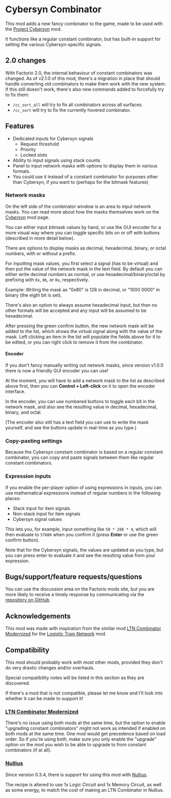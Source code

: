 # Cybersyn Combinator

This mod adds a new fancy combinator to the game, made to be used with the [Project Cybersyn][cybersyn] mod.

It functions like a regular constant combinator, but has built-in support for setting the various Cybersyn-specific signals.

## 2.0 changes

With Factorio 2.0, the internal behaviour of constant combinators was changed.
As of v2.1.0 of this mod, there's a migration in place that should handle converting old combinators to make them work
with the new system. If this still doesn't work, there's also new commands added to forcefully try to fix them:
 - `/cc_sort_all` will try to fix all combinators across all surfaces.
 - `/cc_sort` will try to fix the currently hovered combinator.

## Features

 - Dedicated inputs for Cybersyn signals
   - Request threshold
   - Priority
   - Locked slots
 - Ability to input signals using stack counts
 - Panel to input network masks with options to display them in various formats.
 - You could use it instead of a constant combinator for purposes other than Cybersyn, if you want to (perhaps for the bitmask features)

### Network masks

On the left side of the combinator window is an area to input network masks.
You can read more about how the masks themselves work on the [Cybersyn][cybersyn] mod page.

You can either input bitmask values by hand, or use the GUI encoder for a more visual way where you can toggle specific bits on or off with buttons (described in more detail below).

There are options to display masks as decimal, hexadecimal, binary, or octal numbers, with or without a prefix.

For inputting mask values, you first select a signal (has to be virtual) and then put the value of the network mask in the text field.
By default you can either write decimal numbers as normal, or use hexadecimal/binary/octal by prefixing with `0x`, `0b`, or `0o`, respectively.

Example: Writing the mask as "0x80" is 128 in decimal, or "1000 0000" in binary (the eigth bit is set).

There's also an option to always assume hexadecimal input, but then no other formats will be accepted and any input will be assumed to be hexadecimal.

After pressing the green confirm button, the new network mask will be added to the list, which shows the virtual signal along with the value of the mask.
Left clicking an item in the list will populate the fields above for it to be edited, or you can right click to remove it from the combinator.

#### Encoder

If you don't fancy manually writing out network masks, since version v1.0.0 there is now a friendly GUI encoder you can use!

At the moment, you will have to add a network mask to the list as described above first, then you can **Control + Left-click** on it to open the encoder interface.

In the encoder, you can use numbered buttons to toggle each bit in the network mask, and also see the resulting value in decimal, hexadecimal, binary, and octal.

(The encoder also still has a text field you can use to write the mask yourself, and see the buttons update in real-time as you type.)

### Copy-pasting settings

Because the Cybersyn constant combinator is based on a regular constant combinator, you can copy and paste signals between them like regular constant combinators.

### Expression inputs

If you enable the per-player option of using expressions in inputs, you can use mathematical expressions instead of regular numbers in the following places:

 - Stack input for item signals
 - Non-stack input for item signals
 - Cybersyn signal values

This lets you, for example, input something like `50 * 288 * 4`, which will then evaluate to `57600` when you confirm it (press **Enter** or use the green confirm button).

Note that for the Cybersyn signals, the values are updated as you type, but you can press enter to evaluate it and see the resulting value from your expression.

## Bugs/support/feature requests/questions

You can use the discussion area on the Factorio mods site, but you are more likely to receive a timely response by communicating via the [repository on GitHub][github].

## Acknowledgements

This mod was made with inspiration from the similar mod [LTN Combinator Modernized][ltnc] for the [Logistic Train Network][ltn] mod.

## Compatibility

This mod should probably work with most other mods, provided they don't do very drastic changes and/or overhauls.

Special compatibility notes will be listed in this section as they are discovered.

If there's a mod that is not compatible, please let me know and I'll look into whether it can be made to support it!

### [LTN Combinator Modernized][ltnc]

There's no issue using both mods at the same time, but the option to enable "upgrading constant combinators" might not work as intended if enabled on both mods at the same time.
One mod would get precedence based on load order.
So if you're using both, make sure you only enable the "upgrade" option on the mod you wish to be able to upgrade to from constant combinators (if at all).

### [Nullius][]

Since version 0.3.4, there is support for using this mod with [Nullius][].

The recipe is altered to use 1x Logic Circuit and 1x Memory Circuit, as well as some energy, to match the cost of making an LTN Combinator in Nullius.

[github]: https://github.com/Sharparam/cybersyn-combinator
[cybersyn]: https://mods.factorio.com/mod/cybersyn
[ltnc]: https://mods.factorio.com/mod/LTN_Combinator_Modernized
[ltn]: https://mods.factorio.com/mod/LogisticTrainNetwork
[nullius]: https://mods.factorio.com/mod/nullius
